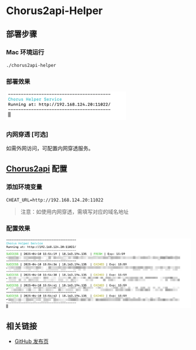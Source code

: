 # Chorus2api-Helper 

## 部署步骤

### Mac 环境运行
```bash
./chorus2api-helper
```

### 部署效果

![img.png](docs/img.png)

### 内网穿透 [可选]
如需外网访问，可配置内网穿透服务。

## [Chorus2api](https://2api-docs.pages.dev/page/chorus2api/quick-deploy.html) 配置

### 添加环境变量
```
CHEAT_URL=http://192.168.124.20:11022
```
> 注意：如使用内网穿透，需填写对应的域名地址

### 配置效果

![img_1.png](docs/img_1.png)

## 相关链接
- [GitHub 发布页](https://github.com/deanxv/chorus2api-helper-releases/releases)